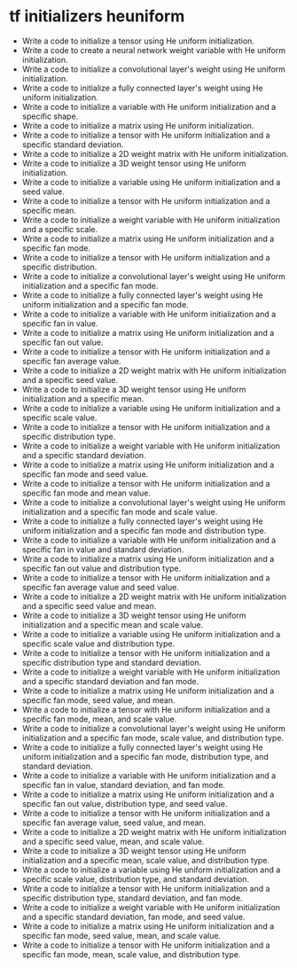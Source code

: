 # tf initializers heuniform

- Write a code to initialize a tensor using He uniform initialization.
- Write a code to create a neural network weight variable with He uniform initialization.
- Write a code to initialize a convolutional layer's weight using He uniform initialization.
- Write a code to initialize a fully connected layer's weight using He uniform initialization.
- Write a code to initialize a variable with He uniform initialization and a specific shape.
- Write a code to initialize a matrix using He uniform initialization.
- Write a code to initialize a tensor with He uniform initialization and a specific standard deviation.
- Write a code to initialize a 2D weight matrix with He uniform initialization.
- Write a code to initialize a 3D weight tensor using He uniform initialization.
- Write a code to initialize a variable using He uniform initialization and a seed value.
- Write a code to initialize a tensor with He uniform initialization and a specific mean.
- Write a code to initialize a weight variable with He uniform initialization and a specific scale.
- Write a code to initialize a matrix using He uniform initialization and a specific fan mode.
- Write a code to initialize a tensor with He uniform initialization and a specific distribution.
- Write a code to initialize a convolutional layer's weight using He uniform initialization and a specific fan mode.
- Write a code to initialize a fully connected layer's weight using He uniform initialization and a specific fan mode.
- Write a code to initialize a variable with He uniform initialization and a specific fan in value.
- Write a code to initialize a matrix using He uniform initialization and a specific fan out value.
- Write a code to initialize a tensor with He uniform initialization and a specific fan average value.
- Write a code to initialize a 2D weight matrix with He uniform initialization and a specific seed value.
- Write a code to initialize a 3D weight tensor using He uniform initialization and a specific mean.
- Write a code to initialize a variable using He uniform initialization and a specific scale value.
- Write a code to initialize a tensor with He uniform initialization and a specific distribution type.
- Write a code to initialize a weight variable with He uniform initialization and a specific standard deviation.
- Write a code to initialize a matrix using He uniform initialization and a specific fan mode and seed value.
- Write a code to initialize a tensor with He uniform initialization and a specific fan mode and mean value.
- Write a code to initialize a convolutional layer's weight using He uniform initialization and a specific fan mode and scale value.
- Write a code to initialize a fully connected layer's weight using He uniform initialization and a specific fan mode and distribution type.
- Write a code to initialize a variable with He uniform initialization and a specific fan in value and standard deviation.
- Write a code to initialize a matrix using He uniform initialization and a specific fan out value and distribution type.
- Write a code to initialize a tensor with He uniform initialization and a specific fan average value and seed value.
- Write a code to initialize a 2D weight matrix with He uniform initialization and a specific seed value and mean.
- Write a code to initialize a 3D weight tensor using He uniform initialization and a specific mean and scale value.
- Write a code to initialize a variable using He uniform initialization and a specific scale value and distribution type.
- Write a code to initialize a tensor with He uniform initialization and a specific distribution type and standard deviation.
- Write a code to initialize a weight variable with He uniform initialization and a specific standard deviation and fan mode.
- Write a code to initialize a matrix using He uniform initialization and a specific fan mode, seed value, and mean.
- Write a code to initialize a tensor with He uniform initialization and a specific fan mode, mean, and scale value.
- Write a code to initialize a convolutional layer's weight using He uniform initialization and a specific fan mode, scale value, and distribution type.
- Write a code to initialize a fully connected layer's weight using He uniform initialization and a specific fan mode, distribution type, and standard deviation.
- Write a code to initialize a variable with He uniform initialization and a specific fan in value, standard deviation, and fan mode.
- Write a code to initialize a matrix using He uniform initialization and a specific fan out value, distribution type, and seed value.
- Write a code to initialize a tensor with He uniform initialization and a specific fan average value, seed value, and mean.
- Write a code to initialize a 2D weight matrix with He uniform initialization and a specific seed value, mean, and scale value.
- Write a code to initialize a 3D weight tensor using He uniform initialization and a specific mean, scale value, and distribution type.
- Write a code to initialize a variable using He uniform initialization and a specific scale value, distribution type, and standard deviation.
- Write a code to initialize a tensor with He uniform initialization and a specific distribution type, standard deviation, and fan mode.
- Write a code to initialize a weight variable with He uniform initialization and a specific standard deviation, fan mode, and seed value.
- Write a code to initialize a matrix using He uniform initialization and a specific fan mode, seed value, mean, and scale value.
- Write a code to initialize a tensor with He uniform initialization and a specific fan mode, mean, scale value, and distribution type.